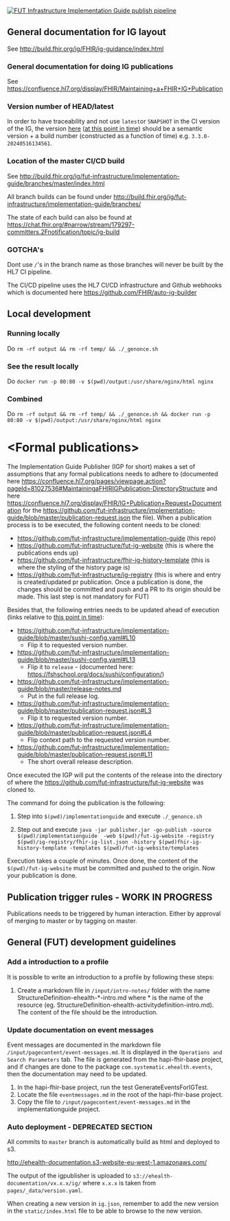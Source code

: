 [![FUT Infrastructure Implementation Guide publish pipeline](https://github.com/fut-infrastructure/implementation-guide/actions/workflows/publish.yaml/badge.svg?event=push)](https://github.com/fut-infrastructure/implementation-guide/actions/workflows/publish.yaml)

## General documentation for IG layout
See http://build.fhir.org/ig/FHIR/ig-guidance/index.html

### General documentation for doing IG publications
See https://confluence.hl7.org/display/FHIR/Maintaining+a+FHIR+IG+Publication

### Version number of HEAD/latest
In order to have traceability and not use `latest`or `SNAPSHOT` in the CI version of the IG, the version [here](https://github.com/fut-infrastructure/implementation-guide/blob/master/sushi-config.yaml#L10) ([at this point in time](https://github.com/fut-infrastructure/implementation-guide/commit/87984511188dce487a2ccbc490d5985981b83aa3)) should be a semantic version + a build number (constructed as a function of time) e.g. `3.3.0-20240516134561`.

### Location of the master CI/CD build
See http://build.fhir.org/ig/fut-infrastructure/implementation-guide/branches/master/index.html

All branch builds can be found under http://build.fhir.org/ig/fut-infrastructure/implementation-guide/branches/

The state of each build can also be found at https://chat.fhir.org/#narrow/stream/179297-committers.2Fnotification/topic/ig-build

### GOTCHA's
Dont use `/`'s in the branch name as those branches will never be built by the HL7 CI pipeline.

The CI/CD pipeline uses the HL7 CI/CD infrastructure and Github webhooks which is documented here https://github.com/FHIR/auto-ig-builder


## Local development

### Running locally
Do `rm -rf output && rm -rf temp/ && ./_genonce.sh`

### See the result locally
Do `docker run -p 80:80 -v $(pwd)/output:/usr/share/nginx/html nginx`

### Combined
Do `rm -rf output && rm -rf temp/ && ./_genonce.sh && docker run -p 80:80 -v $(pwd)/output:/usr/share/nginx/html nginx`

# \<Formal publications\>
The Implementation Guide Publisher (IGP for short) makes a set of assumptions that any formal publications needs to adhere to (documented here https://confluence.hl7.org/pages/viewpage.action?pageId=81027536#MaintainingaFHIRIGPublication-DirectoryStructure and here https://confluence.hl7.org/display/FHIR/IG+Publication+Request+Documentation for the https://github.com/fut-infrastructure/implementation-guide/blob/master/publication-request.json the file). When a publication process is to be executed, the following content needs to be cloned:

- https://github.com/fut-infrastructure/implementation-guide (this repo)
- https://github.com/fut-infrastructure/fut-ig-website (this is where the publications ends up)
- https://github.com/fut-infrastructure/fhir-ig-history-template (this is where the styling of the history page is)
- https://github.com/fut-infrastructure/ig-registry (this is where and entry is created/updated pr publication. Once a publication is done, the changes should be committed and push and a PR to its origin should be made. This last step is not mandatory for FUT)

Besides that, the following entries needs to be updated ahead of execution (links relative to [this point in time](https://github.com/fut-infrastructure/implementation-guide/commit/87984511188dce487a2ccbc490d5985981b83aa3)):
- https://github.com/fut-infrastructure/implementation-guide/blob/master/sushi-config.yaml#L10
    - Flip it to requested version number.
- https://github.com/fut-infrastructure/implementation-guide/blob/master/sushi-config.yaml#L13
    - Flip it to `release` - (documented here: https://fshschool.org/docs/sushi/configuration/)
- https://github.com/fut-infrastructure/implementation-guide/blob/master/release-notes.md
    - Put in the full release log.
- https://github.com/fut-infrastructure/implementation-guide/blob/master/publication-request.json#L3
    - Flip it to requested version number.
- https://github.com/fut-infrastructure/implementation-guide/blob/master/publication-request.json#L4
    - Flip context path to the requested version number.
- https://github.com/fut-infrastructure/implementation-guide/blob/master/publication-request.json#L11
    - The short overall release description.

Once executed the IGP will put the contents of the release into the directory of where the https://github.com/fut-infrastructure/fut-ig-website was cloned to.

The command for doing the publication is the following:

1) Step into `$(pwd)/implementationguide` and execute `./_genonce.sh`

2) Step out and execute `java -jar publisher.jar -go-publish -source $(pwd)/implementationguide  -web $(pwd)/fut-ig-website -registry $(pwd)/ig-registry/fhir-ig-list.json -history $(pwd)fhir-ig-history-template -templates $(pwd)/fut-ig-website/templates`

Execution takes a couple of minutes. Once done, the content of the `$(pwd)/fut-ig-website` must be committed and pushed to the origin. Now your publication is done.

## Publication trigger rules - WORK IN PROGRESS
Publications needs to be triggered by human interaction. Either by approval of merging to master or by tagging on master.

## General (FUT) development guidelines

### Add a introduction to a profile
It is possible to write an introduction to a profile by following these steps:
1. Create a markdown file in `/input/intro-notes/` folder with the name StructureDefinition-ehealth-*-intro.md where * is the name of the resource (eg. StructureDefinition-ehealth-activitydefinition-intro.md). The content of the file should be the introduction.

### Update documentation on event messages
Event messages are documented in the markdown file `/input/pagecontent/event-messages.md`. It is displayed in the `Operations and Search Parameters` tab. The file is generated from the hapi-fhir-base project, and if changes are done to the package `com.systematic.ehealth.events`, then the documentation may need to be updated. 
1. In the hapi-fhir-base project, run the test GenerateEventsForIGTest.
2. Locate the file `eventmessages.md` in the root of the hapi-fhir-base project.
3. Copy the file to `/input/pagecontent/event-messages.md` in the implementationguide project.

### Auto deployment - DEPRECATED SECTION

All commits to `master` branch is automatically build as html and deployed to s3.

http://ehealth-documentation.s3-website-eu-west-1.amazonaws.com/

The output of the igpublisher is uploaded to `s3://ehealth-documentation/vx.x.x/ig/`
where `x.x.x` is taken from `pages/_data/version.yaml`.

When creating a new version in `ig.json`, remember to add the new version in the `static/index.html` file to be able to browse to the new version.

